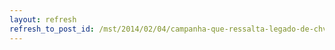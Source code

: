 ```yaml
---
layout: refresh
refresh_to_post_id: /mst/2014/02/04/campanha-que-ressalta-legado-de-chvez-ser-lanada-no-brasil
---
```

